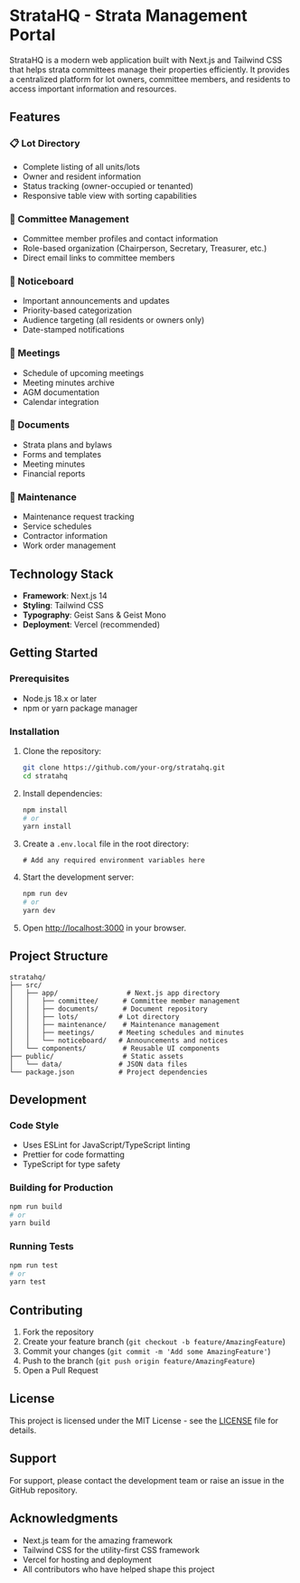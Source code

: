 # StrataHQ - Strata Management Portal

StrataHQ is a modern web application built with Next.js and Tailwind CSS that helps strata committees manage their properties efficiently. It provides a centralized platform for lot owners, committee members, and residents to access important information and resources.

## Features

### 📋 Lot Directory

- Complete listing of all units/lots
- Owner and resident information
- Status tracking (owner-occupied or tenanted)
- Responsive table view with sorting capabilities

### 👥 Committee Management

- Committee member profiles and contact information
- Role-based organization (Chairperson, Secretary, Treasurer, etc.)
- Direct email links to committee members

### 📢 Noticeboard

- Important announcements and updates
- Priority-based categorization
- Audience targeting (all residents or owners only)
- Date-stamped notifications

### 📅 Meetings

- Schedule of upcoming meetings
- Meeting minutes archive
- AGM documentation
- Calendar integration

### 📄 Documents

- Strata plans and bylaws
- Forms and templates
- Meeting minutes
- Financial reports

### 🔧 Maintenance

- Maintenance request tracking
- Service schedules
- Contractor information
- Work order management

## Technology Stack

- **Framework**: Next.js 14
- **Styling**: Tailwind CSS
- **Typography**: Geist Sans & Geist Mono
- **Deployment**: Vercel (recommended)

## Getting Started

### Prerequisites

- Node.js 18.x or later
- npm or yarn package manager

### Installation

1. Clone the repository:

   ```bash
   git clone https://github.com/your-org/stratahq.git
   cd stratahq
   ```

2. Install dependencies:

   ```bash
   npm install
   # or
   yarn install
   ```

3. Create a `.env.local` file in the root directory:

   ```env
   # Add any required environment variables here
   ```

4. Start the development server:

   ```bash
   npm run dev
   # or
   yarn dev
   ```

5. Open [http://localhost:3000](http://localhost:3000) in your browser.

## Project Structure

```
stratahq/
├── src/
│   ├── app/                 # Next.js app directory
│   │   ├── committee/      # Committee member management
│   │   ├── documents/      # Document repository
│   │   ├── lots/          # Lot directory
│   │   ├── maintenance/    # Maintenance management
│   │   ├── meetings/      # Meeting schedules and minutes
│   │   └── noticeboard/   # Announcements and notices
│   └── components/         # Reusable UI components
├── public/                 # Static assets
│   └── data/              # JSON data files
└── package.json           # Project dependencies
```

## Development

### Code Style

- Uses ESLint for JavaScript/TypeScript linting
- Prettier for code formatting
- TypeScript for type safety

### Building for Production

```bash
npm run build
# or
yarn build
```

### Running Tests

```bash
npm run test
# or
yarn test
```

## Contributing

1. Fork the repository
2. Create your feature branch (`git checkout -b feature/AmazingFeature`)
3. Commit your changes (`git commit -m 'Add some AmazingFeature'`)
4. Push to the branch (`git push origin feature/AmazingFeature`)
5. Open a Pull Request

## License

This project is licensed under the MIT License - see the [LICENSE](LICENSE) file for details.

## Support

For support, please contact the development team or raise an issue in the GitHub repository.

## Acknowledgments

- Next.js team for the amazing framework
- Tailwind CSS for the utility-first CSS framework
- Vercel for hosting and deployment
- All contributors who have helped shape this project
